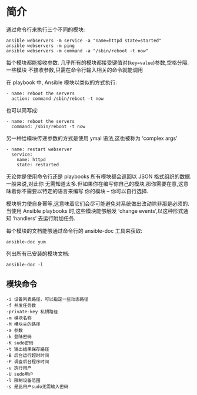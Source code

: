 # 简介

通过命令行来执行三个不同的模块:

```
ansible webservers -m service -a "name=httpd state=started"
ansible webservers -m ping
ansible webservers -m command -a "/sbin/reboot -t now"
```

每个模块都能接收参数. 几乎所有的模块都接受键值对\(`key=value`\)参数,空格分隔.一些模块 不接收参数,只需在命令行输入相关的命令就能调用

在 playbook 中, Ansible 模块以类似的方式执行:

```
- name: reboot the servers
  action: command /sbin/reboot -t now
```

也可以简写成:

```
- name: reboot the servers
  command: /sbin/reboot -t now
```

另一种给模块传递参数的方式是使用 ymal 语法,这也被称为 ‘complex args’

```
- name: restart webserver
  service:
    name: httpd
    state: restarted
```

无论你是使用命令行还是 playbooks 所有模块都会返回以 JSON 格式组织的数据.一般来说,对此你 无需知道太多.但如果你在编写你自己的模块,那你需要在意,这意味着你不需要以特定的语言来编写 你的模块 – 你可以自行选择.

模块努力使自身幂等,这意味着它们会尽可能避免对系统做出改动除非那是必须的.当使用 Ansible playbooks 时,这些模块能够触发 ‘change events’,以这种形式通知 ‘handlers’ 去运行附加任务.

每个模块的文档能够通过命令行的 ansible-doc 工具来获取:

```
ansible-doc yum
```

列出所有已安装的模块文档:

```
ansible-doc -l
```

## 模块命令

```
-i 设备列表路径，可以指定一些动态路径
-f 并发任务数
-private-key 私钥路径
-m 模块名称
-M 模块夹的路径
-a 参数
-k 登陆密码
-K sudo密码
-t 输出结果保存路径
-B 后台运行超时时间
-P 调查后台程序时间
-u 执行用户
-U sudo用户
-l 限制设备范围
-s 是此用户sudo无需输入密码
```



